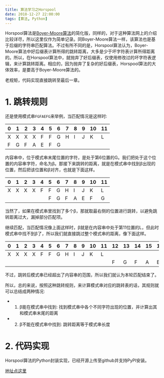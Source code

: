 ```yaml
---
title: 算法学习之Horspool
date: 2018-12-27 22:00:00
tags: [算法, Python]
---
```


Horspool算法是[Boyer-Moore算法](https://benarvintec.com/2018/12/24/算法学习之Boyer-Moore/)的简化版，同样的，对于这种算法网上的介绍比较详尽，所以这里仅作为简单记录。同Boyer-Moore算法一样，该算法也是基于后缀的字符串匹配算法。不过有所不同的是，Horspool算法认为，Boyer-Moore算法中好后缀表计算所得的跳转距离，大多是少于坏字符表计算所得距离的。所以，在Horspool算法中，就抛弃了好后缀表，仅使用修改过的坏字符表逻辑，来计算跳转距离。相应的，因为抛弃了复杂的好后缀表，Horspool算法的大体效率，是要高于Boyer-Moore算法的。

老规矩，代码实现直接跳转至最后一章。

# 1. 跳转规则
还是使用模式串`FGFAEFG`来举例，当匹配情况是这样时:

| 0 | 1 | 2 | 3 | 4 | 5 | 6 | 7 | 8 | 9 | 10 | 11 |
| --- | --- | --- | --- | --- | --- | --- | --- | --- | --- | --- | --- |
| X | X | X | X | F | F | G | H | I | J | K | L |
| F | G | F | A | E | F | G |

内容串中，位于模式串末尾位置的字符，是处于第6位置的G。我们把处于这个位置的内容串字符，命名为β。那接下来跳转的距离，就是在模式串中找到β出现的位置，然后把该位置和β对齐，也就是下面这样。

| 0 | 1 | 2 | 3 | 4 | 5 | 6 | 7 | 8 | 9 | 10 | 11 |
| --- | --- | --- | --- | --- | --- | --- | --- | --- | --- | --- | --- |
| X | X | X | X | F | F | G | H | I | J | K | L |
| | | | | | F | G | F | A | E | F | G |

当然了，如果在模式串里找到了多个β，那就取最右侧的位置进行跳转，以避免跳转距离过大，漏掉部分匹配项。

继续匹配，当匹配情况像上面这样时，β就是在内容串中处于第11位置的L，但此时模式串中找不到β了，所以我们就直接跳过整个模式串的距离，像下面这样。

| 0 | 1 | 2 | 3 | 4 | 5 | 6 | 7 | 8 | 9 | 10 | 11 | 12 | 13 | 14 | 15 | 16 | 17 | 18 |
| --- | --- | --- | --- | --- | --- | --- | --- | --- | --- | --- | --- | --- | --- | --- | --- | --- | --- | --- |
| X | X | X | X | F | F | G | H | I | J | K | L | | | | | | | |
| | | | | | | | | | | | | F | G | F | A | E | F | G |

不过，跳转后模式串已经超出了内容串的范围，所以我们就认为本轮匹配结束了。

所以，总的来说，按照这种跳转规则，来计算模式串对应的跳转表的话，其规则就可以总结成两种情况:

- 1) β能在模式串中找到: 找到模式串中各个不同字符出现的位置，并计算出其和模式串末尾的距离
- 2) β不能在模式串中找到: 跳转距离等于模式串长度

# 2. 代码实现
Horspool算法的Python封装实现，已经开源上传至github并支持PyPI安装。

[地址点这里](https://github.com/BenArvin/BAAlgorithmUtils)